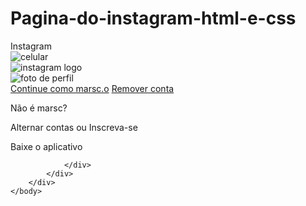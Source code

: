 # Pagina-do-instagram-html-e-css

<!DOCTYPE html>
<html lng="en">
    <head>
        <meta charset="UTF-8">
        <meta name="viewport" content="windth=device-width, initial-scale=1.0">
        <link rel="stylesheet" href="style.css">
        <litle>Instagram</litle>
    </head>
    <body>
        <div class="instagram-wrapper">
            <div class="instagram-phone">
                <img src="celular.png" alt="celular">
                <div class="instagram-continue">
                    <div class="group">
                        <img src="inst.png" class="instagram-logo" alt="instagram logo">
                        <div class="profile-photo">
                            <img src="IMG_20210120_200428_766.jpg" alt="foto de perfil">
                        </div>
                        <a href="#" class="instagram-login">Continue como marsc.o</a>
                        <a href="#" class="instagram-logout">Remover conta</a>
                    </div>
                    <div class="grup">
                        <p class="not-accout">Não é marsc?</p>
                        <p class="notaccout">
                            <span class="link-blue">Alternar contas </span>
                            ou 
                            <span class="link-blue">Inscreva-se</span>
                        </p>
                    </div>
                    <div class="get-the-app">
                        <p class="get-app">Baixe o aplicativo</p>
                        <div class="dowload">
                            <a href="#" class="app-dowload"></a>
                            <a href="#" class="app-dowload"></a>
                        </div>
                    </div>
                    
                </div>
            </div>
        </div>
    </body>
</html>
